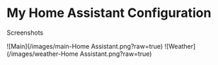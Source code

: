 # My Home Assistant Configuration 

Screenshots

![Main](/images/main-Home Assistant.png?raw=true)
![Weather](/images/weather-Home Assistant.png?raw=true)
